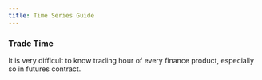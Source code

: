 ```yaml
---
title: Time Series Guide
---
```


### Trade Time

It is very difficult to know trading hour of every finance product, especially so in futures contract.